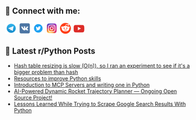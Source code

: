 ## 🔎 Connect with me:
[<img src="https://github.com/bullbesh/bullbesh/blob/main/images/Telegram.png" width="32" height="32" />](https://t.me/bullbesh)
[<img src="https://github.com/bullbesh/bullbesh/blob/main/images/VK.png" width="32" height="32" />](https://vk.com/bullbesh)
[<img src="https://github.com/bullbesh/bullbesh/blob/main/images/Twitter.png" width="32" height="32" />](https://twitter.com/bullbesh1)
[<img src="https://github.com/bullbesh/bullbesh/blob/main/images/Instagram.png" width="32" height="32" />](https://www.instagram.com/bullbesh)
[<img src="https://github.com/bullbesh/bullbesh/blob/main/images/Reddit.png" width="32" height="32" />](https://www.reddit.com/user/bullbesh)
[<img src="https://github.com/bullbesh/bullbesh/blob/main/images/YouTube.png" width="32" height="32" />](https://www.youtube.com/channel/UCtfjRs6uzgq5mfm8S06WTcg)

## 📕 Latest r/Python Posts
<!-- BLOG-POST-LIST:START -->
- [Hash table resizing is slow &lpar;O&lpar;n&rpar;&rpar;, so I ran an experiment to see if it&#39;s a bigger problem than hash](https://www.reddit.com/r/Python/comments/1md9iki/hash_table_resizing_is_slow_on_so_i_ran_an/)
- [Resources to improve Python skills](https://www.reddit.com/r/Python/comments/1md88uh/resources_to_improve_python_skills/)
- [Introduction to MCP Servers and writing one in Python](https://www.reddit.com/r/Python/comments/1md7brl/introduction_to_mcp_servers_and_writing_one_in/)
- [AI-Powered Dynamic Rocket Trajectory Planner — Ongoing Open Source Project!](https://www.reddit.com/r/Python/comments/1md70te/aipowered_dynamic_rocket_trajectory_planner/)
- [Lessons Learned While Trying to Scrape Google Search Results With Python](https://www.reddit.com/r/Python/comments/1md4zmu/lessons_learned_while_trying_to_scrape_google/)
<!-- BLOG-POST-LIST:END -->
